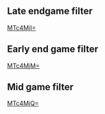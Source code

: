 ## Late endgame filter

[MTc4MjI=](https://youtu.be/opJ1hwGyPI8)

## Early end game filter

[MTc4MjM=](https://youtu.be/uMP0YGeqVGY)


## Mid game filter

[MTc4MjQ=](https://youtu.be/au1uFLSGqnE)
